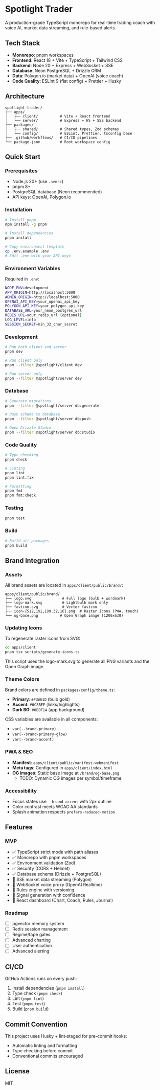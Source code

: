 # Spotlight Trader

A production-grade TypeScript monorepo for real-time trading coach with voice AI, market data streaming, and rule-based alerts.

## Tech Stack

- **Monorepo**: pnpm workspaces
- **Frontend**: React 18 + Vite + TypeScript + Tailwind CSS
- **Backend**: Node 20 + Express + WebSocket + SSE
- **Database**: Neon PostgreSQL + Drizzle ORM
- **Data**: Polygon.io (market data) + OpenAI (voice coach)
- **Code Quality**: ESLint 9 (flat config) + Prettier + Husky

## Architecture

```
spotlight-trader/
├── apps/
│   ├── client/          # Vite + React frontend
│   └── server/          # Express + WS + SSE backend
├── packages/
│   ├── shared/          # Shared types, Zod schemas
│   └── config/          # ESLint, Prettier, tsconfig base
├── .github/workflows/   # CI/CD pipelines
└── package.json         # Root workspace config
```

## Quick Start

### Prerequisites

- Node.js 20+ (use `.nvmrc`)
- pnpm 8+
- PostgreSQL database (Neon recommended)
- API keys: OpenAI, Polygon.io

### Installation

```bash
# Install pnpm
npm install -g pnpm

# Install dependencies
pnpm install

# Copy environment template
cp .env.example .env
# Edit .env with your API keys
```

### Environment Variables

Required in `.env`:

```bash
NODE_ENV=development
APP_ORIGIN=http://localhost:5000
ADMIN_ORIGIN=http://localhost:5000
OPENAI_API_KEY=your_openai_api_key
POLYGON_API_KEY=your_polygon_api_key
DATABASE_URL=your_neon_postgres_url
REDIS_URL=your_redis_url (optional)
LOG_LEVEL=info
SESSION_SECRET=min_32_char_secret
```

### Development

```bash
# Run both client and server
pnpm dev

# Run client only
pnpm --filter @spotlight/client dev

# Run server only
pnpm --filter @spotlight/server dev
```

### Database

```bash
# Generate migrations
pnpm --filter @spotlight/server db:generate

# Push schema to database
pnpm --filter @spotlight/server db:push

# Open Drizzle Studio
pnpm --filter @spotlight/server db:studio
```

### Code Quality

```bash
# Type checking
pnpm check

# Linting
pnpm lint
pnpm lint:fix

# Formatting
pnpm fmt
pnpm fmt:check
```

### Testing

```bash
pnpm test
```

### Build

```bash
# Build all packages
pnpm build
```

## Brand Integration

### Assets

All brand assets are located in `apps/client/public/brand/`:

```
apps/client/public/brand/
├── logo.svg              # Full logo (bulb + wordmark)
├── logo-mark.svg         # Lightbulb mark only
├── favicon.svg           # Vector favicon
├── icon-{512,192,180,32,16}.png  # Raster icons (PWA, touch)
└── og-base.png          # Open Graph image (1200x630)
```

### Updating Icons

To regenerate raster icons from SVG:

```bash
cd apps/client
pnpm tsx scripts/generate-icons.ts
```

This script uses the logo-mark.svg to generate all PNG variants and the Open Graph image.

### Theme Colors

Brand colors are defined in `packages/config/theme.ts`:

- **Primary**: `#F3AE3D` (bulb gold)
- **Accent**: `#6C8BFF` (links/highlights)
- **Dark BG**: `#0B0F14` (app background)

CSS variables are available in all components:

- `var(--brand-primary)`
- `var(--brand-primary-glow)`
- `var(--brand-accent)`

### PWA & SEO

- **Manifest**: `apps/client/public/manifest.webmanifest`
- **Meta tags**: Configured in `apps/client/index.html`
- **OG images**: Static base image at `/brand/og-base.png`
  - TODO: Dynamic OG images per symbol/timeframe

### Accessibility

- Focus states use `--brand-accent` with 2px outline
- Color contrast meets WCAG AA standards
- Splash animation respects `prefers-reduced-motion`

## Features

### MVP

- ✅ TypeScript strict mode with path aliases
- ✅ Monorepo with pnpm workspaces
- ✅ Environment validation (Zod)
- ✅ Security (CORS + Helmet)
- ✅ Database schema (Drizzle + PostgreSQL)
- 🚧 SSE market data streaming (Polygon)
- 🚧 WebSocket voice proxy (OpenAI Realtime)
- 🚧 Rules engine with versioning
- 🚧 Signal generation with confidence
- 🚧 React dashboard (Chart, Coach, Rules, Journal)

### Roadmap

- [ ] pgvector memory system
- [ ] Redis session management
- [ ] Regime/tape gates
- [ ] Advanced charting
- [ ] User authentication
- [ ] Advanced alerting

## CI/CD

GitHub Actions runs on every push:

1. Install dependencies (`pnpm install`)
2. Type check (`pnpm check`)
3. Lint (`pnpm lint`)
4. Test (`pnpm test`)
5. Build (`pnpm build`)

## Commit Convention

This project uses Husky + lint-staged for pre-commit hooks:

- Automatic linting and formatting
- Type checking before commit
- Conventional commits encouraged

## License

MIT
